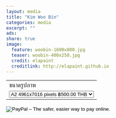 ```yaml
---
layout: media
title: "Kim Woo Bin"
categories: media
excerpt: ""
ads: 
share: true
image:
  feature: woobin-1600x800.jpg
  teaser: woobin-400x250.jpg
  credit: elapaint
  creditlink: http://elapaint.github.io
---
```


<form target="paypal" action="https://www.paypal.com/cgi-bin/webscr" method="post">
<input type="hidden" name="cmd" value="_s-xclick">
<input type="hidden" name="hosted_button_id" value="GTJ4B44TT3Z46">
<table>
<tr><td><input type="hidden" name="on0" value="ขนาดรูปภาพ">ขนาดรูปภาพ</td></tr><tr><td><select name="os0">
	<option value="A2 4961x7016 pixels">A2 4961x7016 pixels ฿500.00 THB</option>
	<option value="A3 3508x4961 pixels">A3 3508x4961 pixels ฿400.00 THB</option>
	<option value="A4 2480x3508 pixels">A4 2480x3508 pixels ฿300.00 THB</option>
</select> </td></tr>
</table>
<input type="hidden" name="currency_code" value="THB">
<input type="image" src="https://www.paypalobjects.com/en_GB/TH/i/btn/btn_cart_LG.gif" border="0" name="submit" alt="PayPal – The safer, easier way to pay online.">
<img alt="" border="0" src="https://www.paypalobjects.com/en_GB/i/scr/pixel.gif" width="1" height="1">
</form>


<center><div id="fb-root"></div>
<script>(function(d, s, id) {
  var js, fjs = d.getElementsByTagName(s)[0];
  if (d.getElementById(id)) return;
  js = d.createElement(s); js.id = id;
  js.src = "//connect.facebook.net/th_TH/sdk.js#xfbml=1&version=v2.0";
  fjs.parentNode.insertBefore(js, fjs);
}(document, 'script', 'facebook-jssdk'));</script>

<div class="fb-comments" data-href="http://elapaint.github.io//media/woobin/" data-numposts="5" data-colorscheme="light"></div></center>



<div id="fb-root"></div>
<script>(function(d, s, id) {
  var js, fjs = d.getElementsByTagName(s)[0];
  if (d.getElementById(id)) return;
  js = d.createElement(s); js.id = id;
  js.src = "//connect.facebook.net/en_US/sdk.js#xfbml=1&version=v2.0";
  fjs.parentNode.insertBefore(js, fjs);
}(document, 'script', 'facebook-jssdk'));</script>

<div class="fb-like" data-href="http://elapaint.github.io//media/woobin/" data-layout="standard" data-action="like" data-show-faces="true" data-share="false"></div>

